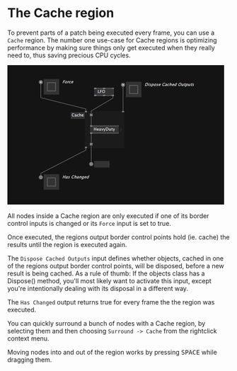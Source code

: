 # The Cache region

To prevent parts of a patch being executed every frame, you can use a `Cache` region. The number one use-case for Cache regions is optimizing performance by making sure things only get executed when they really need to, thus saving precious CPU cycles.

![](../../images/language/cache-region.png)

All nodes inside a Cache region are only executed if one of its border control inputs is changed or its `Force` input is set to true.

Once executed, the regions output border control points hold (ie. cache) the results until the region is executed again. 

The `Dispose Cached Outputs` input defines whether objects, cached in one of the regions output border control points, will be disposed, before a new result is being cached. As a rule of thumb: If the objects class has a Dispose() method, you'll most likely want to activate this input, except you're intentionally dealing with its disposal in a different way. 

The `Has Changed` output returns true for every frame the the region was executed.

You can quickly surround a bunch of nodes with a Cache region, by selecting them and then choosing `Surround -> Cache` from the rightclick context menu.

Moving nodes into and out of the region works by pressing <span class="keyseq"><kbd>SPACE</kbd></span> while dragging them. 